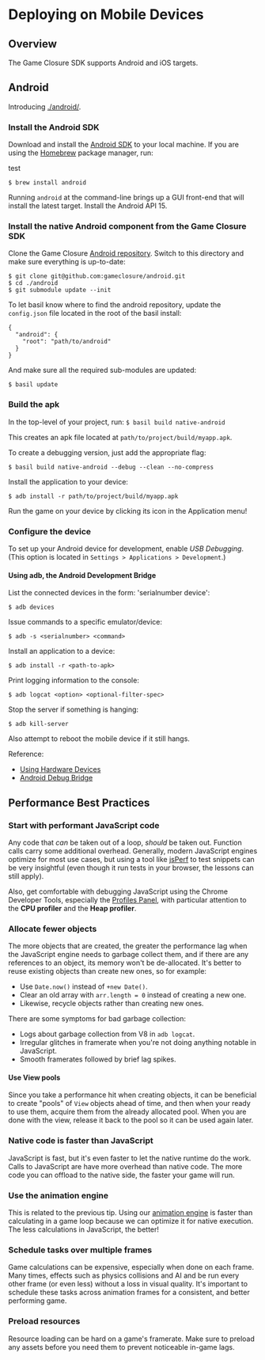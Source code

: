 # Deploying on Mobile Devices

## Overview

The Game Closure SDK supports Android and iOS targets.

## Android

Introducing [./android/]().

### Install the Android SDK

Download and install the
[Android SDK](http://developer.android.com/sdk/) to your
local machine. If you are using the
[Homebrew](http://mxcl.github.com/homebrew/) package
manager, run:

test

`$ brew install android`

Running `android` at the command-line brings up a GUI
front-end that will install the latest target. Install the
Android API 15.

### Install the native Android component from the Game Closure SDK

Clone the Game Closure
[Android repository](https://github.com/gameclosure/android). Switch
to this directory and make sure everything is up-to-date:

~~~
$ git clone git@github.com:gameclosure/android.git
$ cd ./android
$ git submodule update --init
~~~

To let basil know where to find the android repository,
update the `config.json` file located in the root of the
basil install:

~~~
{
  "android": {
    "root": "path/to/android"
  }
}
~~~

And make sure all the required sub-modules are updated:

`$ basil update`

### Build the apk

In the top-level of your project, run:
`$ basil build native-android`

This creates an apk file located at `path/to/project/build/myapp.apk`.

To create a debugging version, just add the appropriate flag:

`$ basil build native-android --debug --clean --no-compress`

Install the application to your device:

`$ adb install -r path/to/project/build/myapp.apk`

Run the game on your device by clicking its icon in the
Application menu!


### Configure the device

To set up your Android device for development, enable *USB
Debugging*. (This option is located in `Settings > Applications > Development`.)

#### Using adb, the Android Development Bridge

List the connected devices in the form: 'serialnumber device':

`$ adb devices`

Issue commands to a specific emulator/device:

`$ adb -s <serialnumber> <command>`

Install an application to a device:

`$ adb install -r <path-to-apk>`

Print logging information to the console:

`$ adb logcat <option> <optional-filter-spec>`

Stop the server if something is hanging:

`$ adb kill-server`

Also attempt to reboot the mobile device if it still hangs.

Reference:
* [Using Hardware Devices](http://developer.android.com/guide/developing/device.html)
* [Android Debug Bridge](http://developer.android.com/guide/developing/tools/adb.html)


## Performance Best Practices

### Start with performant JavaScript code

Any code that *can* be taken out of a loop, *should* be
taken out. Function calls carry some additional
overhead. Generally, modern JavaScript engines optimize for
most use cases, but using a tool like
[jsPerf](http://jsperf.com) to test snippets can be very
insightful (even though it run tests in your browser, the
lessons can still apply).

Also, get comfortable with debugging JavaScript using the
Chrome Developer Tools, especially the
[Profiles Panel](https://developers.google.com/chrome-developer-tools/docs/profiles),
with particular attention to the **CPU profiler** and the
**Heap profiler**.

### Allocate fewer objects

The more objects that are created, the greater the
performance lag when the JavaScript engine needs to garbage
collect them, and if there are any references to an object,
its memory won't be de-allocated. It's better to reuse
existing objects than create new ones, so for example:

* Use `Date.now()` instead of `+new Date()`.
* Clear an old array with `arr.length = 0` instead of creating a new one.
* Likewise, recycle objects rather than creating new ones.

There are some symptoms for bad garbage collection:

* Logs about garbage collection from V8 in `adb logcat`.
* Irregular glitches in framerate when you're not doing anything notable in JavaScript.
* Smooth framerates followed by brief lag spikes.

#### Use View pools

Since you take a performance hit when creating objects, it
can be beneficial to create "pools" of `View` objects ahead
of time, and then when your ready to use them, acquire them
from the already allocated pool. When you are done with the
view, release it back to the pool so it can be used again later.

### Native code is faster than JavaScript

JavaScript is fast, but it's even faster to let the native
runtime do the work. Calls to JavaScript are have more
overhead than native code. The more code you can offload to
the native side, the faster your game will run.

### Use the animation engine

This is related to the previous tip. Using our
[animation engine](../api/animate.html) is faster than
calculating in a game loop because we can optimize it for
native execution. The less calculations in JavaScript, the better!

### Schedule tasks over multiple frames

Game calculations can be expensive, especially when done on
each frame. Many times, effects such as physics collisions
and AI and be run every other frame (or even less) without a
loss in visual quality. It's important to schedule these
tasks across animation frames for a consistent, and better
performing game.

### Preload resources

Resource loading can be hard on a game's framerate. Make
sure to preload any assets before you need them to prevent
noticeable in-game lags.
